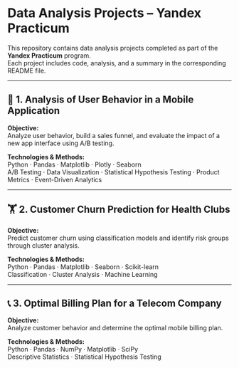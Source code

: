 # Data Analysis Projects – Yandex Practicum

This repository contains data analysis projects completed as part of the **Yandex Practicum** program.  
Each project includes code, analysis, and a summary in the corresponding README file.

---

## 📱 1. Analysis of User Behavior in a Mobile Application

**Objective:**  
Analyze user behavior, build a sales funnel, and evaluate the impact of a new app interface using A/B testing.

**Technologies & Methods:**  
Python · Pandas · Matplotlib · Plotly · Seaborn  
A/B Testing · Data Visualization · Statistical Hypothesis Testing · Product Metrics · Event-Driven Analytics

---

## 🏋️ 2. Customer Churn Prediction for Health Clubs

**Objective:**  
Predict customer churn using classification models and identify risk groups through cluster analysis.

**Technologies & Methods:**  
Python · Pandas · Matplotlib · Seaborn · Scikit-learn  
Classification · Cluster Analysis · Machine Learning

---

## 📞 3. Optimal Billing Plan for a Telecom Company

**Objective:**  
Analyze customer behavior and determine the optimal mobile billing plan.

**Technologies & Methods:**  
Python · Pandas · NumPy · Matplotlib · SciPy  
Descriptive Statistics · Statistical Hypothesis Testing
